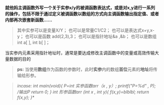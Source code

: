 
**就他妈主调函数外写一个关于实参x/y的被调函数表达式，或是对x,y进行一系列的操作，包括不限于通过定义被调函数以数组的方式向主调函数输出指定值、或者内部再次嵌套新函数......**
  
>其中实参可以是变量X/Y；
也可以是常量C1/C2；
也可以是表达式x+y,x-y；
也可以是函数 add(2,3),3；
也可以是指针地址&a ,&b；
也可以是数组 int a[ ], int b[ ]；

   当实参内元素采用指针地址时，通常是要达成修改主调函数中的变量或高效传输大量数据的目的

>**ps:**
当使用**数组**作为函数的参数时，此时**实参**内的数组**首位**元素的**地址**将传输给形参。

>*incase:*
*int main(void){
P=int 实参函数arr（x , y）;
printf("P=%d" , P);  
/输出P
return 0;
}
int 形参函数arr (int x , int y){
f(x,y)=blblbl;
return f(x,y);
}**
<!--stackedit_data:
eyJoaXN0b3J5IjpbNTQ0Mzg4MzgxLDY2MTkyMzgwNCwtMTEyNT
I5NzQ0NSwtMTI3OTI0OTI1MCw2ODA5MjI5MjAsNjYxNjMxOTI3
XX0=
-->